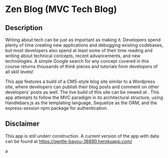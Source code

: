 # Zen Blog (MVC Tech Blog)

## Description

Writing about tech can be just as important as making it. Developers spend plenty of time creating new applications and debugging existing codebases, but most developers also spend at least some of their time reading and writing about technical concepts, recent advancements, and new technologies. A simple Google search for any concept covered in this course returns thousands of think pieces and tutorials from developers of all skill levels!

This app features a build of a CMS-style blog site similar to a Wordpress site, where developers can publish their blog posts and comment on other developers’ posts as well. The live build of this site can be viewed at . This app attempts to follow the MVC paradigm in its architectural structure, using Handlebars.js as the templating language, Sequelize as the ORM, and the express-session npm package for authentication.

## Disclaimer

This app is still underr construction. A current version of the app with data can be found at https://gentle-bayou-38890.herokuapp.com/


a